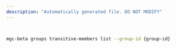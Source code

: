 ```yaml
---
description: "Automatically generated file. DO NOT MODIFY"
---
```


```bash


mgc-beta groups transitive-members list --group-id {group-id}

```